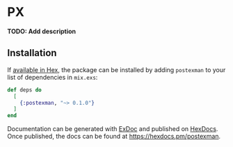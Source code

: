 # PX

**TODO: Add description**

## Installation

If [available in Hex](https://hex.pm/docs/publish), the package can be installed
by adding `postexman` to your list of dependencies in `mix.exs`:

```elixir
def deps do
  [
    {:postexman, "~> 0.1.0"}
  ]
end
```

Documentation can be generated with [ExDoc](https://github.com/elixir-lang/ex_doc)
and published on [HexDocs](https://hexdocs.pm). Once published, the docs can
be found at <https://hexdocs.pm/postexman>.

